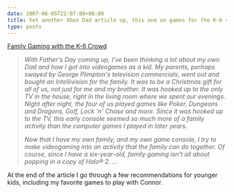 ```yaml
---
date: 2007-06-05T22:07:00+00:00
title: Yet another Xbox Dad article up, this one on games for the K-6 crowd
type: posts
---
```

<a title="Xbox Dad" href="http://www.xbox.com/en-US/community/personality/xboxdad/2007/0605-gamingk6.htm">Family Gaming with the K-6 Crowd</a>

> _With Father's Day coming up, I've been thinking a lot about my own Dad and how I got into videogames as a kid. My parents, perhaps swayed by George Plimpton's television commercials, went out and bought an Intellivision for the family. It was to be a Christmas gift for all of us, not just for me and my brother. It was hooked up to the only TV in the house, right in the living room where we spent our evenings. Night after night, the four of us played games like Poker, Dungeons and Dragons, Golf, Lock &#8216;n' Chase and more. Since it was hooked up to the TV, this early console seemed so much more of a family activity than the computer games I played in later years._
>
> _Now that I have my own family, and my own game console, I try to make videogaming into an activity that the family can do together. Of course, since I have a six-year-old, family gaming isn't all about popping in a copy of Halo® 2. ..._

At the end of the article I go through a few recommendations for younger kids, including my favorite games to play with Connor.
